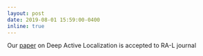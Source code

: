 ```yaml
---
layout: post
date: 2019-08-01 15:59:00-0400
inline: true
---
```


Our [paper](https://ieeexplore.ieee.org/document/8784238) on Deep Active Localization is accepted to RA-L journal
